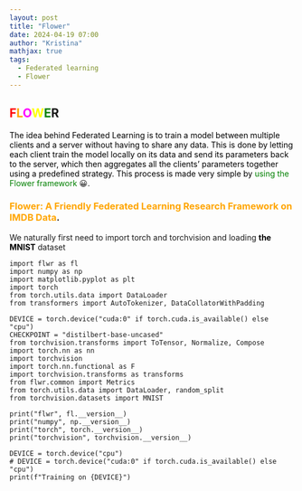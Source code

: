 ```yaml
---
layout: post
title: "Flower"
date: 2024-04-19 07:00
author: "Kristina"
mathjax: true
tags:
  - Federated learning
  - Flower
---
```



## <font color='red'>F</font><font color='orange'>L</font><font color='magenta'>O</font><font color='yellow'>W</font><font color='green'>E</font>R

<font color='black'> The idea behind Federated Learning is to train a model between multiple clients and a server without having to share any data. This is done by letting each client train the model locally on its data and send its parameters back to the server, which then aggregates all the clients’ parameters together using a predefined strategy. This process is made very simple by</font> <font color='green'>using the Flower framework</font> &#128512;.


### <font color='orange'>Flower: A Friendly Federated Learning Research Framework on IMDB Data</font>.


We naturally first need to import torch and torchvision and loading **<font color='black'>the MNIST</font>** dataset

`import flwr as fl` <br>
`import numpy as np`<br>
`import matplotlib.pyplot as plt`<br>
`import torch`<br>
`from torch.utils.data import DataLoader`<br>
`from transformers import AutoTokenizer, DataCollatorWithPadding`<br>

`DEVICE = torch.device("cuda:0" if torch.cuda.is_available() else "cpu")`<br>
`CHECKPOINT = "distilbert-base-uncased"`<br>
`from torchvision.transforms import ToTensor, Normalize, Compose`<br>
`import torch.nn as nn`<br>
`import torchvision`<br>
`import torch.nn.functional as F`<br>
`import torchvision.transforms as transforms`<br>
`from flwr.common import Metrics`<br>
`from torch.utils.data import DataLoader, random_split`<br>
`from torchvision.datasets import MNIST`<br>

`print("flwr", fl.__version__)`<br>
`print("numpy", np.__version__)`<br>
`print("torch", torch.__version__)`<br>
`print("torchvision", torchvision.__version__)`<br>

`DEVICE = torch.device("cpu")`<br>
`# DEVICE = torch.device("cuda:0" if torch.cuda.is_available() else "cpu")`<br>
`print(f"Training on {DEVICE}")`<br>
